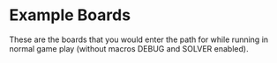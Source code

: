 # Example Boards
These are the boards that you would enter the path for while running in normal game play (without macros DEBUG and SOLVER enabled).